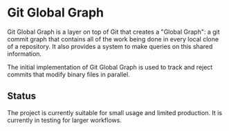 # Git Global Graph
Git Global Graph is a layer on top of Git that creates a "Global Graph": a git commit graph that contains all of the work being done in every local clone of a repository. It also provides a system to make queries on this shared information.

The initial implementation of Git Global Graph is used to track and reject commits that modify binary files in parallel.

## Status
The project is currently suitable for small usage and limited production. It is currently in testing for larger workflows.



